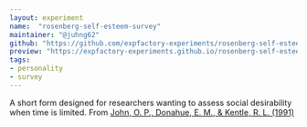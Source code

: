 ```yaml
---
layout: experiment
name:  "rosenberg-self-esteem-survey"
maintainer: "@juhng62"
github: "https://github.com/expfactory-experiments/rosenberg-self-esteem-survey"
preview: "https://expfactory-experiments.github.io/rosenberg-self-esteem-survey"
tags:
- personality
- survey
---
```


A short form designed for researchers wanting to assess social desirability when time is limited. From [John, O. P., Donahue, E. M., & Kentle, R. L. (1991)](https://doi.org/10.1037/t07550-000)
